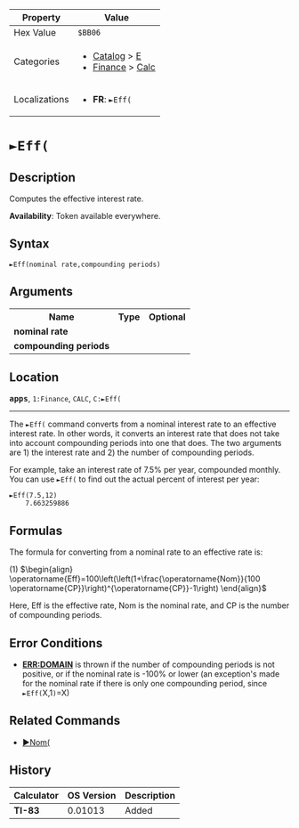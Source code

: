 | Property      | Value |
|---------------|-------|
| Hex Value     | `$BB06`|
| Categories    | <ul><li>[Catalog](<../categories/Catalog.md>) > [E](<../categories/Catalog.md#E>)</li><li>[Finance](<../categories/Finance.md>) > [Calc](<../categories/Finance.md#Calc>)</li></ul> |
| Localizations | <ul><li><b>FR</b>: `►Eff(`</li></ul> |

# `►Eff(`

## Description
Computes the effective interest rate.


<b>Availability</b>: Token available everywhere.

## Syntax
`►Eff(nominal rate,compounding periods)`

## Arguments
<table>
<tr><th>Name</th><th>Type</th><th>Optional</th></tr>

<tr><td><b>nominal rate</b></td><td></td><td></td></tr>

<tr><td><b>compounding periods</b></td><td></td><td></td></tr>

</table>

## Location
<tt><kbd><b>apps</b></kbd></tt>, `1:Finance`, `CALC`, `C:►Eff(`
<hr>

The `►Eff(` command converts from a nominal interest rate to an effective interest rate. In other words, it converts an interest rate that does not take into account compounding periods into one that does. The two arguments are 1) the interest rate and 2) the number of compounding periods.

For example, take an interest rate of 7.5% per year, compounded monthly. You can use `►Eff(` to find out the actual percent of interest per year:

```ti-basic
►Eff(7.5,12)
    7.663259886
```

## Formulas

The formula for converting from a nominal rate to an effective rate is:

(1) $`\begin{align} \operatorname{Eff}=100\left(\left(1+\frac{\operatorname{Nom}}{100 \operatorname{CP}}\right)^{\operatorname{CP}}-1\right) \end{align}`$ 

Here, Eff is the effective rate, Nom is the nominal rate, and CP is the number of compounding periods.

## Error Conditions

*   **[ERR:DOMAIN](/errors#domain)** is thrown if the number of compounding periods is not positive, or if the nominal rate is -100% or lower (an exception's made for the nominal rate if there is only one compounding period, since `►Eff(`X,1`)`=X)

## Related Commands

*   [►Nom(](/nom)

## History
| Calculator | OS Version | Description |
|------------|------------|-------------|
| <b>TI-83</b> | 0.01013 | Added |


